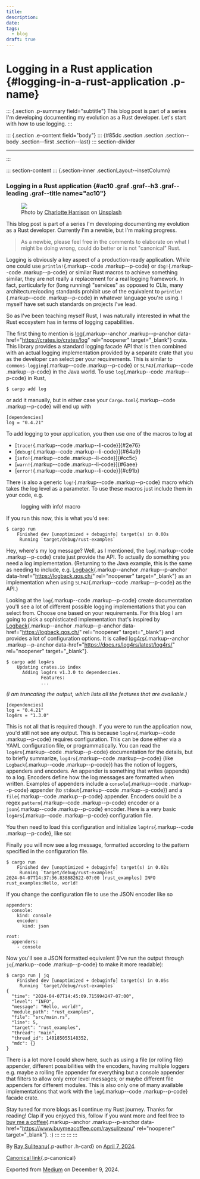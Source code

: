 ```yaml
---
title: 
description: 
date: 
tags:
  - blog
draft: true
---
```


<div>

# Logging in a Rust application {#logging-in-a-rust-application .p-name}

</div>

::: {.section .p-summary field="subtitle"}
This blog post is part of a series I'm developing documenting my
evolution as a Rust developer. Let's start with how to use logging.
:::

::: {.section .e-content field="body"}
::: {#85dc .section .section .section--body .section--first .section--last}
::: section-divider

------------------------------------------------------------------------
:::

::: section-content
::: {.section-inner .sectionLayout--insetColumn}
### Logging in a Rust application {#ac10 .graf .graf--h3 .graf--leading .graf--title name="ac10"}

<figure id="1d2d" class="graf graf--figure graf-after--h3">
<img src="https://cdn-images-1.medium.com/max/800/0*UUvEj3fbmjAijx-u"
class="graf-image" data-image-id="0*UUvEj3fbmjAijx-u" data-width="4016"
data-height="6016" data-unsplash-photo-id="39gUADZGi9E"
data-is-featured="true" />
<figcaption>Photo by <a
href="https://unsplash.com/@charlottelharrison?utm_source=medium&amp;utm_medium=referral"
class="markup--anchor markup--figure-anchor"
data-href="https://unsplash.com/@charlottelharrison?utm_source=medium&amp;utm_medium=referral"
rel="photo-creator noopener" target="_blank">Charlotte Harrison</a>
on <a
href="https://unsplash.com?utm_source=medium&amp;utm_medium=referral"
class="markup--anchor markup--figure-anchor"
data-href="https://unsplash.com?utm_source=medium&amp;utm_medium=referral"
rel="photo-source noopener" target="_blank">Unsplash</a></figcaption>
</figure>

This blog post is part of a series I'm developing documenting my
evolution as a Rust developer. Currently I'm a newbie, but I'm making
progress.

> As a newbie, please feel free in the comments to elaborate on what I
> might be doing wrong, could do better or is not "canonical" Rust.

Logging is obviously a key aspect of a production-ready application.
While one could use `println!`{.markup--code .markup--p-code} or
`dbg!`{.markup--code .markup--p-code} or similar Rust macros to achieve
something similar, they are not really a replacement for a real logging
framework. In fact, particularly for (long running) "services" as
opposed to CLIs, many architecture/coding standards prohibit use of the
equivalent to `println!`{.markup--code .markup--p-code} in whatever
language you're using. I myself have set such standards on projects I've
lead.

So as I've been teaching myself Rust, I was naturally interested in what
the Rust ecosystem has in terms of logging capabilities.

The first thing to mention is
[log](https://crates.io/crates/log){.markup--anchor .markup--p-anchor
data-href="https://crates.io/crates/log" rel="noopener" target="_blank"}
crate. This library provides a standard logging facade API that is then
combined with an actual logging implementation provided by a separate
crate that you as the developer can select per your requirements. This
is similar to `commons-logging`{.markup--code .markup--p-code} or
`SLF4J`{.markup--code .markup--p-code} in the Java world. To use
`log`{.markup--code .markup--p-code} in Rust,

``` {#8180 .graf .graf--pre .graf-after--p .graf--preV2 code-block-mode="2" spellcheck="false" code-block-lang="bash"}
$ cargo add log
```

or add it manually, but in either case your `Cargo.toml`{.markup--code
.markup--p-code} will end up with

``` {#eb26 .graf .graf--pre .graf-after--p .graf--preV2 code-block-mode="2" spellcheck="false" code-block-lang="ini"}
[dependencies]
log = "0.4.21"
```

To add logging to your application, you then use one of the macros to
log at

-   [`trace!`{.markup--code .markup--li-code}]{#2e76}
-   [`debug!`{.markup--code .markup--li-code}]{#64a9}
-   [`info!`{.markup--code .markup--li-code}]{#cc5c}
-   [`warn!`{.markup--code .markup--li-code}]{#6aee}
-   [`error!`{.markup--code .markup--li-code}]{#c91b}

There is also a generic `log!`{.markup--code .markup--p-code} macro
which takes the log level as a parameter. To use these macros just
include them in your code, e.g.

<figure id="cf0b" class="graf graf--figure graf--iframe graf-after--p">

<figcaption>logging with info! macro</figcaption>
</figure>

If you run this now, this is what you'd see:

``` {#48c3 .graf .graf--pre .graf-after--p .graf--preV2 code-block-mode="2" spellcheck="false" code-block-lang="bash"}
$ cargo run
    Finished dev [unoptimized + debuginfo] target(s) in 0.00s
     Running `target/debug/rust-examples`
```

Hey, where's my log message? Well, as I mentioned, the
`log`{.markup--code .markup--p-code} crate just provide the API. To
actually do something you need a log implementation. (Returning to the
Java example, this is the same as needing to include, e.g.
[Logback](https://logback.qos.ch/){.markup--anchor .markup--p-anchor
data-href="https://logback.qos.ch/" rel="noopener" target="_blank"} as
an implementation when using `SLF4J`{.markup--code .markup--p-code} as
the API.)

Looking at the `log`{.markup--code .markup--p-code} create documentation
you'll see a lot of different possible logging implementations that you
can select from. Choose one based on your requirements. For this blog I
am going to pick a sophisticated implementation that's inspired by
[Logback](https://logback.qos.ch/){.markup--anchor .markup--p-anchor
data-href="https://logback.qos.ch/" rel="noopener" target="_blank"} and
provides a lot of configuration options. It is called
[log4rs](https://docs.rs/log4rs/latest/log4rs/){.markup--anchor
.markup--p-anchor data-href="https://docs.rs/log4rs/latest/log4rs/"
rel="noopener" target="_blank"}.

``` {#c6af .graf .graf--pre .graf-after--p .graf--preV2 code-block-mode="2" spellcheck="false" code-block-lang="bash"}
$ cargo add log4rs
    Updating crates.io index
      Adding log4rs v1.3.0 to dependencies.
             Features:
             ...
```

*(I am truncating the output, which lists all the features that are
available.)*

``` {#eae2 .graf .graf--pre .graf-after--p .graf--preV2 code-block-mode="1" spellcheck="false" code-block-lang="ini"}
[dependencies]
log = "0.4.21"
log4rs = "1.3.0"
```

This is not all that is required though. If you were to run the
application now, you'd still not see any output. This is because
`log4rs`{.markup--code .markup--p-code} requires configuration. This can
be done either via a YAML configuration file, or programmatically. You
can read the `log4rs`{.markup--code .markup--p-code} documentation for
the details, but to briefly summarize, `log4rs`{.markup--code
.markup--p-code} (like `Logback`{.markup--code .markup--p-code}) has the
notion of loggers, appenders and encoders. An appender is something that
writes (appends) to a log. Encoders define how the log messages are
formatted when written. Examples of appenders include a
`console`{.markup--code .markup--p-code} appender (to
`stdout`{.markup--code .markup--p-code}) and a `file`{.markup--code
.markup--p-code} appender. Encoders could be a regex
`pattern`{.markup--code .markup--p-code} encoder or a
`json`{.markup--code .markup--p-code} encoder. Here is a very basic
`log4rs`{.markup--code .markup--p-code} configuration file.

<figure id="fae7" class="graf graf--figure graf--iframe graf-after--p">

</figure>

You then need to load this configuration and initialize
`log4rs`{.markup--code .markup--p-code}, like so:

<figure id="5cd5" class="graf graf--figure graf--iframe graf-after--p">

</figure>

Finally you will now see a log message, formatted according to the
pattern specified in the configuration file.

``` {#754a .graf .graf--pre .graf-after--p .graf--preV2 code-block-mode="2" spellcheck="false" code-block-lang="bash"}
$ cargo run
    Finished dev [unoptimized + debuginfo] target(s) in 0.02s
     Running `target/debug/rust-examples`
2024-04-07T14:37:36.838882622-07:00 [rust_examples] INFO rust_examples:Hello, world!

```

If you change the configuration file to use the JSON encoder like so

``` {#7e0a .graf .graf--pre .graf-after--p .graf--preV2 code-block-mode="1" spellcheck="false" code-block-lang="yaml"}
appenders:
  console:
    kind: console
    encoder:
      kind: json

root:
  appenders:
    - console
```

Now you'll see a JSON formatted equivalent (I've run the output through
`jq`{.markup--code .markup--p-code} to make it more readable):

``` {#1cb9 .graf .graf--pre .graf-after--p .graf--preV2 code-block-mode="2" spellcheck="false" code-block-lang="bash"}
$ cargo run | jq
    Finished dev [unoptimized + debuginfo] target(s) in 0.05s
     Running `target/debug/rust-examples`
{
  "time": "2024-04-07T14:45:09.715994247-07:00",
  "level": "INFO",
  "message": "Hello, world!",
  "module_path": "rust_examples",
  "file": "src/main.rs",
  "line": 5,
  "target": "rust_examples",
  "thread": "main",
  "thread_id": 140185055148352,
  "mdc": {}
}
```

There is a lot more I could show here, such as using a file (or rolling
file) appender, different possibilities with the encoders, having
multiple loggers e.g. maybe a rolling file appender for everything but a
console appender that filters to allow only error level messages; or
maybe different file appenders for different modules. This is also only
one of many available implementations that work with the
`log`{.markup--code .markup--p-code} facade crate.

Stay tuned for more blogs as I continue my Rust journey. Thanks for
reading! Clap if you enjoyed this, follow if you want more and feel free
to [buy me a
coffee](https://www.buymeacoffee.com/raysuliteanu){.markup--anchor
.markup--p-anchor data-href="https://www.buymeacoffee.com/raysuliteanu"
rel="noopener" target="_blank"}. :)
:::
:::
:::
:::

By [Ray Suliteanu](https://medium.com/@raysuliteanu){.p-author .h-card}
on [April 7, 2024](https://medium.com/p/36afc34dcc5d).

[Canonical
link](https://medium.com/@raysuliteanu/logging-in-a-rust-application-36afc34dcc5d){.p-canonical}

Exported from [Medium](https://medium.com) on December 9, 2024.
